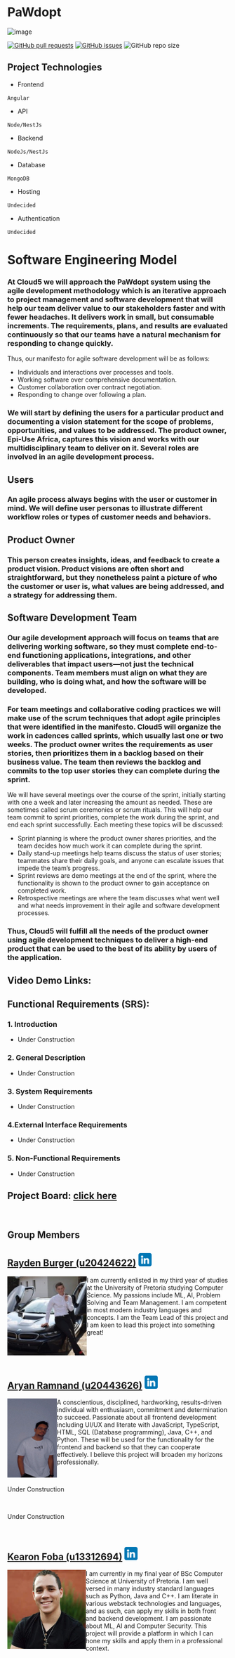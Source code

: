 # PaWdopt
![image](https://user-images.githubusercontent.com/100368346/166647786-7a5fe66f-80f6-4122-bfaa-a66e7688e9f2.png)

<a href= "https://github.com/COS301-SE-2022/PaWdopt/pulls"><img alt="GitHub pull requests" src="https://img.shields.io/github/issues-pr/COS301-SE-2022/PaWdopt?style=plastic"></a>
<a href = "https://github.com/COS301-SE-2022/PaWdopt/issues"><img alt="GitHub issues" src="https://img.shields.io/github/issues/COS301-SE-2022/PaWdopt?style=plastic"></a>
<img alt="GitHub repo size" src="https://img.shields.io/github/repo-size/COS301-SE-2022/PaWdopt?style=plastic">


## Project Technologies
- Frontend
```
Angular 
```
- API
```
Node/NestJs
```
- Backend
```
NodeJs/NestJs
```
- Database
```
MongoDB
```
- Hosting
```
Undecided
```
- Authentication
```
Undecided
```

# Software Engineering Model

### At Cloud5 we will approach the PaWdopt system using the agile development methodology which is an iterative approach to project management and software development that will help our team deliver value to our stakeholders faster and with fewer headaches. It delivers work in small, but consumable increments. The requirements, plans, and results are evaluated continuously so that our teams have a natural mechanism for responding to change quickly.
Thus, our manifesto for agile software development will be as follows:
- Individuals and interactions over processes and tools.
- Working software over comprehensive documentation.
- Customer collaboration over contract negotiation.
- Responding to change over following a plan.
### We will start by defining the users for a particular product and documenting a vision statement for the scope of problems, opportunities, and values to be addressed. The product owner, Epi-Use Africa, captures this vision and works with our multidisciplinary team to deliver on it. Several roles are involved in an agile development process.
## Users
### An agile process always begins with the user or customer in mind. We will define user personas to illustrate different workflow roles or types of customer needs and behaviors.

## Product Owner
### This person creates insights, ideas, and feedback to create a product vision. Product visions are often short and straightforward, but they nonetheless paint a picture of who the customer or user is, what values are being addressed, and a strategy for addressing them.

## Software Development Team
### Our agile development approach will focus on teams that are delivering working software, so they must complete end-to-end functioning applications, integrations, and other deliverables that impact users—not just the technical components. Team members must align on what they are building, who is doing what, and how the software will be developed.

### For team meetings and collaborative coding practices we will make use of the scrum techniques that adopt agile principles that were identified in the manifesto. Cloud5 will organize the work in cadences called sprints, which usually last one or two weeks. The product owner writes the requirements as user stories, then prioritizes them in a backlog based on their business value. The team then reviews the backlog and commits to the top user stories they can complete during the sprint.
We will have several meetings over the course of the sprint, initially starting with one a week and later increasing the amount as needed. These are sometimes called scrum ceremonies or scrum rituals. This will help our team commit to sprint priorities, complete the work during the sprint, and end each sprint successfully. Each meeting these topics will be discussed:
- Sprint planning is where the product owner shares priorities, and the team decides how much work it can complete during the sprint.
- Daily stand-up meetings help teams discuss the status of user stories; teammates share their daily goals, and anyone can escalate issues that impede the team’s progress.
- Sprint reviews are demo meetings at the end of the sprint, where the functionality is shown to the product owner to gain acceptance on completed work.
- Retrospective meetings are where the team discusses what went well and what needs improvement in their agile and software development processes.
### Thus, Cloud5 will fulfill all the needs of the product owner using agile development techniques to deliver a high-end product that can be used to the best of its ability by users of the application.



## Video Demo Links:

## Functional Requirements (SRS):
### 1. Introduction

- Under Construction

### 2. General Description

- Under Construction

### 3. System Requirements

- Under Construction

### 4.External Interface Requirements

- Under Construction

### 5. Non-Functional Requirements

- Under Construction

## Project Board: [click here](https://github.com/COS301-SE-2022/PaWdopt/projects/2)

<br />

## Group Members

<!-- -------------------------------------------------------------- -->
<!--RAYDEN-->
## [Rayden Burger (u20424622)](https://github.com/rayden96) <a href="https://www.linkedin.com/in/rayden-burger-214b1b1b1/"><img height="30px" src="https://github.com/COS301-SE-2022/PaWdopt/blob/develop/profileimages/linkedin.png"></img></a>
<img src="https://github.com/COS301-SE-2022/PaWdopt/blob/develop/profileimages/rayden.jpg" alt="Image" align="left" height="180px"/>

I am currently enlisted in my third year of studies at the University of Pretoria studying Computer Science. My passions include ML, AI, Problem Solving and Team Management. I am competent in most modern industry languages and concepts. I am the Team Lead of this project and I am keen to lead this project into something great!

<br clear="left"/>


<br clear="left"/>

<!--Aryan-->

## [Aryan Ramnand (u20443626)](https://github.com/Aramnand) <a href="https://www.linkedin.com/in/aryanramnand/"><img height="30px" src="https://github.com/COS301-SE-2022/PaWdopt/blob/develop/profileimages/linkedin.png"></img></a>
<img src="https://github.com/COS301-SE-2022/PaWdopt/blob/develop/profileimages/aryan.jpg" alt="Image" align="left" height="180px"/>

A conscientious, disciplined, hardworking, results-driven individual with enthusiasm, commitment and determination to succeed. Passionate about all frontend development including UI/UX and literate with JavaScript, TypeScript, HTML, SQL (Database programming), Java, C++, and Python. These will be used for the functionality for the frontend and backend so that they can cooperate effectively. I believe this project will broaden my horizons professionally.

<br clear="left"/>

<!--Alex-->

Under Construction

<br clear="left"/>

<!--Chris-->

Under Construction

<br clear="left"/>

<!--Kearon-->
## [Kearon Foba (u13312694)](https://github.com/KearonF) <a href="https://www.linkedin.com/in/KearonF/"><img height="30px" src="https://github.com/COS301-SE-2022/PaWdopt/blob/develop/profileimages/linkedin.png"></img></a>
<img src="https://github.com/COS301-SE-2022/PaWdopt/blob/develop/profileimages/Kearon.jpg" alt="Image" align="left" height="180px"/>

I am currently in my final year of BSc Computer Science at University of Pretoria. I am well versed in many industry standard languages such as Python, Java and C++. I am literate in various webstack technologies and languages, and as such, can apply my skills in both front and backend development. I am passionate about ML, AI and Computer Security. This project will provide a platform in which I can hone my skills and apply them in a professional context.

<br clear="left"/>

<!-- -------------------------------------------------------------- -->
